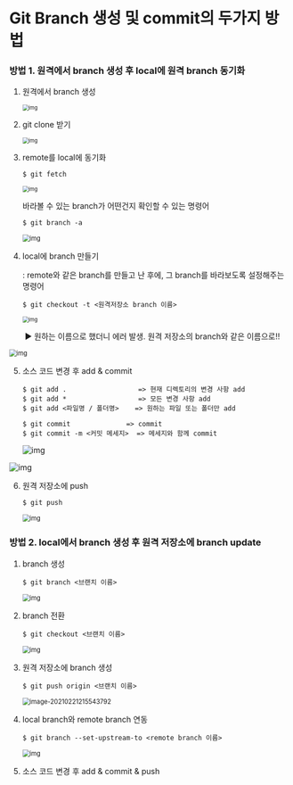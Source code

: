 # Git Branch 생성 및 commit의 두가지 방법



### 방법 1. 원격에서 branch 생성 후 local에 원격 branch 동기화



1. 원격에서 branch 생성

   <img src="https://lh3.googleusercontent.com/fZq-SSHrO5VI5iPBdJxhog3b1p7g1dtRGyqicG-uN2MyDRiDe8Uzr9wGAY70Slx6jPVLRxvjlBI5lwAVlNraqDoeoMbkBanDLUxJBvYtNJ_chCnQYFuL79c7nRPpcU_7nQVx0Ore" alt="img" style="zoom:67%;" />

2. git clone 받기

   <img src="https://lh4.googleusercontent.com/0p3wz2QsPBhPNy-TEsq6QodzI4b8S4HlTFtRjgOE6_x_74Fx9-9QJNiuG-kSxWWVR27P10gZzuUzdamOI3CamAmQhAZfq2SGQkRZhh3Vfg0-hd62V9AAWonAZWvDgTU_PkeJfOlF" alt="img" style="zoom:67%;" />

   

3. remote를 local에 동기화

   ```git
   $ git fetch
   ```

   <img src="https://lh3.googleusercontent.com/4sBx1IEB3DdUCWq0955SOtf_9p09eg3IJU6GF9NRsY4TNPQcJaJshUtkydBv-0fVkkTRX4-09PzHws0xykAc0UOPgZpe_iK4QEEVba9YGGm4QgvT75PvpNg65iu4tj45pvunjmKP" alt="img" style="zoom:67%;" />

   

   바라볼 수 있는 branch가 어떤건지 확인할 수 있는 명령어

   ```git
   $ git branch -a
   ```

   <img src="https://lh5.googleusercontent.com/FQKyW9YWZtVzBegORVIvsrOtKDnKqLeRVCbMnkUCvqpqC8hYQ35Z4aaJ3UrvkDoOsKgrgaQgAvtHJ0UIyKD4dslHEydxgmiqSM-HPZPvwd0sk9eQ0_q9puiLbHjRDSIOf-Kc_Pj-" alt="img" style="zoom: 80%;" />



4. local에 branch 만들기

   : remote와 같은 branch를 만들고 난 후에, 그 branch를 바라보도록 설정해주는 명령어

   ```git
   $ git checkout -t <원격저장소 branch 이름>
   ```

   <img src="https://lh6.googleusercontent.com/v-dVtRe_QZGbTI3sekr1bgrCbQTFcs7bm2axsGNx-KKhnLqGJVj0lPiocfUMk549dQLgrKDSN-hg5k-9_ueqlol7wFth1uKKgVPFSMLww5AvfnsrwVuFGKB_iMSPO7baG_8uZFsN" alt="img" style="zoom: 67%;" />

   ​			:arrow_forward: 원하는 이름으로 했더니 에러 발생. 원격 저장소의 branch와 같은 이름으로!!

<img src="https://lh6.googleusercontent.com/9vZ7UtPo5kPLCJ6Jm-Pm9-qOcYs2bDQfvcdFIeqTsGLXFGvJBVnZidvcYZisIgf6ihzMQlSvNOY0XkcL6GBBkG9yXXt708hNRWtSkNMFs2sY8Spwv7e9bhY3plwyud0KlBtjmViO" alt="img" style="zoom: 80%;" />





5. 소스 코드 변경 후 add & commit

   ```git
   $ git add .                  => 현재 디렉토리의 변경 사항 add
   $ git add *                  => 모든 변경 사항 add
   $ git add <파일명 / 폴더명>    => 원하는 파일 또는 폴더만 add
   ```

   ```git
   $ git commit	             => commit
   $ git commit -m <커밋 메세지>  => 메세지와 함께 commit
   ```

   ![img](https://lh6.googleusercontent.com/zug0PSUJbtlObOTCzMUtZNHxZFfLO27wtdiI0Y4yrKoApULrHRvVrHE8f2KpCEJ5GuGMw2o4s-sqJKunV6o0pRwbvzSyQCJQZHJsIH80_9WO1Hr1YSe79q-ojudC_YcFgUH2btaK)

![img](https://lh6.googleusercontent.com/rpSMXIBr_HVVJAl7WzjEz6sNKukznqxrNVgqpyssMrkXfzFqaXwjRAA9t0cSW-mgmIW4PThV832kYdxUoGCOp_0cjSdKjcee_gP1pvQppbXlYuPz7MHO9srqqLhld-rp0-Vt6H0K)



6. 원격 저장소에 push

   ```git
   $ git push
   ```

   <img src="https://lh3.googleusercontent.com/7dbuMlVB8CYhRIqLRCIySXyO7zOAfzmkpdGPAbfuNsjCkKY8bLBJlA-7s7UoOm0q17QR1mdsWaUthtNZqrHHaK_VQmGfgL-PQBqlSQLEJ2s3949ZTjaIUf_oWO5ZTj-mWfylZsjm" alt="img" style="zoom:80%;" />







### 방법 2. local에서 branch 생성 후 원격 저장소에 branch update



1. branch 생성

   ```git
   $ git branch <브랜치 이름>
   ```

   <img src="https://lh5.googleusercontent.com/CRat6YezELObgA8kBJe5f0V-XQEFoqIe4YORFkyzImGbFAvFvkX-ZrXY4vdJ6Xkyk7m9r0R8Y5P2PD9viw6jtB9j4O5HIjtSDcaWlbdROwOtBGF5S3HUBSzdKWYLDYKnyLKhKPnX" alt="img" style="zoom:80%;" />



2. branch 전환

   ```git
   $ git checkout <브랜치 이름>
   ```

   <img src="https://lh4.googleusercontent.com/STcEXNXmiHHAzH0gyQZXTFCb-LO9vJ0r9zvuwpHMlyxJo7lJ1b0zelw7tqV-nBL4RKrGqavbjglPE7vCjy0UHgdWHfrvCWtowxhPOYGKia7TwHujt651GbcCjzQHrGFWAMNMWdH1" alt="img" style="zoom:80%;" />



3. 원격 저장소에 branch 생성

   ```git
   $ git push origin <브랜치 이름>
   ```

   <img src="C:\Users\The Jeong\AppData\Roaming\Typora\typora-user-images\image-20210221215543792.png" alt="image-20210221215543792" style="zoom:80%;" />



4. local branch와 remote branch 연동

   ```git
   $ git branch --set-upstream-to <remote branch 이름>
   ```

   <img src="https://lh6.googleusercontent.com/CTVIw4OBE3uVmwxtRWMldfXsbMP89HOwf3h2g4TfutW869jcxXpAZ4ygWUQt4_8wCJwEL4R5iiQvnEc6YCqOW2NztHrQnbULgVJlI7w2SWb6XZS8zLjfSX_kEgo9MtSlz9cz-2C_" alt="img" style="zoom:80%;" />



5. 소스 코드 변경 후 add & commit & push

   

